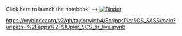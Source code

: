 Click here to launch the notebook! --> [![Binder](https://mybinder.org/badge_logo.svg)](https://mybinder.org/v2/gh/taylorwirth4/ScrippsPierSCS_SASS/main?urlpath=%2Fapps%2FSIOpier_SCS_dr_live.ipynb)

https://mybinder.org/v2/gh/taylorwirth4/ScrippsPierSCS_SASS/main?urlpath=%2Fapps%2FSIOpier_SCS_dr_live.ipynb

